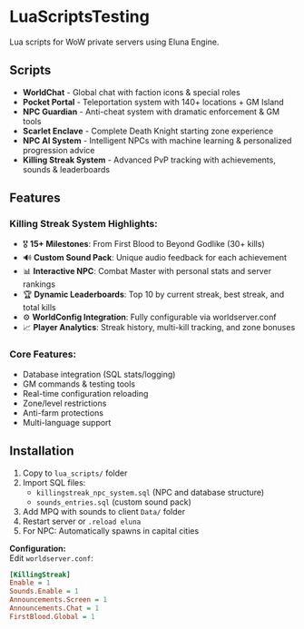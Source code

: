 # LuaScriptsTesting

Lua scripts for WoW private servers using Eluna Engine.

## Scripts

- **WorldChat** - Global chat with faction icons & special roles
- **Pocket Portal** - Teleportation system with 140+ locations + GM Island
- **NPC Guardian** - Anti-cheat system with dramatic enforcement & GM tools
- **Scarlet Enclave** - Complete Death Knight starting zone experience
- **NPC AI System** - Intelligent NPCs with machine learning & personalized progression advice
- **Killing Streak System** - Advanced PvP tracking with achievements, sounds & leaderboards

## Features

### Killing Streak System Highlights:
- 🎖️ **15+ Milestones**: From First Blood to Beyond Godlike (30+ kills)
- 🔊 **Custom Sound Pack**: Unique audio feedback for each achievement
- 📊 **Interactive NPC**: Combat Master with personal stats and server rankings
- 🏆 **Dynamic Leaderboards**: Top 10 by current streak, best streak, and total kills
- ⚙️ **WorldConfig Integration**: Fully configurable via worldserver.conf
- 📈 **Player Analytics**: Streak history, multi-kill tracking, and zone bonuses

### Core Features:
- Database integration (SQL stats/logging)
- GM commands & testing tools
- Real-time configuration reloading
- Zone/level restrictions
- Anti-farm protections
- Multi-language support

## Installation

1. Copy to `lua_scripts/` folder
2. Import SQL files:
   - `killingstreak_npc_system.sql` (NPC and database structure)
   - `sounds_entries.sql` (custom sound pack)
3. Add MPQ with sounds to client `Data/` folder
4. Restart server or `.reload eluna`
5. For NPC: Automatically spawns in capital cities

**Configuration:**  
Edit `worldserver.conf`:
```ini
[KillingStreak]
Enable = 1
Sounds.Enable = 1
Announcements.Screen = 1
Announcements.Chat = 1
FirstBlood.Global = 1
